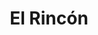 ---
title: "El Rincón"
description: "On a pris le calamar frit, très bon et ensuite les tacos : ils sont excellents ! Vraiment un très bon restaurant. La serveuse est super sympa. Il y a aussi une terrasse. Je recommande !"
lat: 28.996788468093733
lon: -13.491479143969375
address: Avenida de las Islas Canarias, 29 35508 Costa Teguise, Las Palmas de Grande Canarie, Espagne
website: 
tags: "restaurant tapas"
image:
---